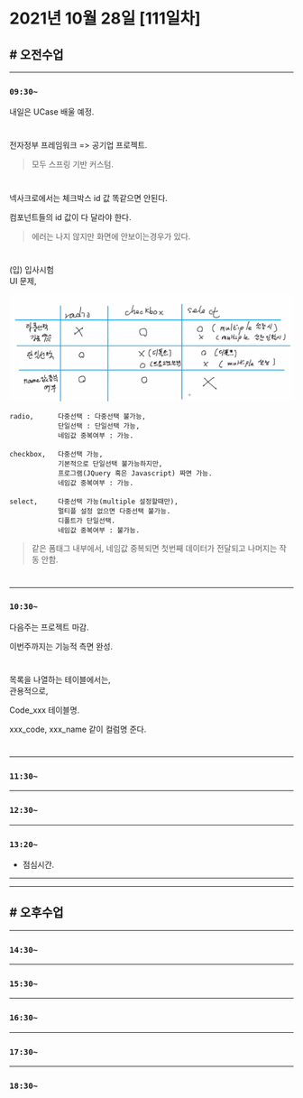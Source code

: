 # 2021년 10월 28일 [111일차]

## # 오전수업
----
### `09:30~`


내일은 UCase 배울 예정.   

#

전자정부 프레임워크 => 공기업 프로젝트.    
> 모두 스프링 기반 커스텀.    

#

넥사크로에서는 체크박스 id 값 똑같으면 안된다.  

컴포넌트들의 id 값이 다 달라야 한다.   
> 에러는 나지 않지만 화면에 안보이는경우가 있다.   

#

(입) 입사시험          
UI 문제,          

![UI 문제](https://github.com/SungWoo0315/study-repository/blob/main/image-save/20211028%201009_%EA%B0%81%EC%A2%85%20%EC%84%A0%ED%83%9D%EC%96%91%EC%8B%9D_%EA%B0%9C%EB%85%90.png)        

```
radio,      다중선택 : 다중선택 불가능,    
            단일선택 : 단일선택 가능,      
            네임값 중복여부 : 가능.        

checkbox,   다중선택 가능,         
            기본적으로 단일선택 불가능하지만,   
            프로그램(JQuery 혹은 Javascript) 짜면 가능.  
            네임값 중복여부 : 가능.        

select,     다중선택 가능(multiple 설정할때만),     
            멀티플 설정 없으면 다중선택 불가능.  
            디폴트가 단일선택.      
            네임값 중복여부 : 불가능.        
```
> 같은 폼태그 내부에서, 네임값 중복되면 첫번째 데이터가 전달되고 나머지는 작동 안함.      

#

----
### `10:30~`

다음주는 프로젝트 마감.      

이번주까지는 기능적 측면 완성.      

#

목록을  나열하는 테이블에서는,     
관용적으로,       

Code_xxx 테이블명.       

xxx_code, xxx_name 같이 컬럼명 준다.     

#








----
### `11:30~`








----
### `12:30~`








----
### `13:20~`

  - 점심시간.

---
---

## # 오후수업

---
### `14:30~`










---
### `15:30~`









----
### `16:30~`








----
### `17:30~`








----
### `18:30~`

